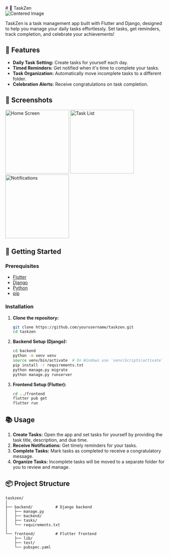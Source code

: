 <div class="centered-text">
    # 📝 TaskZen
</div>


<div class="grid-container">
    <img src="https://www.logodesign.net/logo/abstract-origami-triangle-672ld.png?nwm=1&nws=1&industry=All&sf=&txt_keyword=IT" alt="Centered Image">
</div>



TaskZen is a task management app built with Flutter and Django, designed to help you manage your daily tasks effortlessly. Set tasks, get reminders, track completion, and celebrate your achievements!

## 📲 Features

- **Daily Task Setting:** Create tasks for yourself each day.
- **Timed Reminders:** Get notified when it's time to complete your tasks.
- **Task Organization:** Automatically move incomplete tasks to a different folder.
- **Celebration Alerts:** Receive congratulations on task completion.

## 📱 Screenshots

<img src="link-to-screenshot1.png" width="200" alt="Home Screen"> <img src="link-to-screenshot2.png" width="200" alt="Task List"> <img src="link-to-screenshot3.png" width="200" alt="Notifications">

## 🚀 Getting Started

### Prerequisites

- [Flutter](https://flutter.dev/docs/get-started/install)
- [Django](https://www.djangoproject.com/download/)
- [Python](https://www.python.org/downloads/)
- [pip](https://pip.pypa.io/en/stable/installation/)

### Installation

1. **Clone the repository:**
    ```sh
    git clone https://github.com/yourusername/taskzen.git
    cd taskzen
    ```

2. **Backend Setup (Django):**
    ```sh
    cd backend
    python -m venv venv
    source venv/bin/activate  # On Windows use `venv\Scripts\activate`
    pip install -r requirements.txt
    python manage.py migrate
    python manage.py runserver
    ```

3. **Frontend Setup (Flutter):**
    ```sh
    cd ../frontend
    flutter pub get
    flutter run
    ```

## 📚 Usage

1. **Create Tasks:** Open the app and set tasks for yourself by providing the task title, description, and due time.
2. **Receive Notifications:** Get timely reminders for your tasks.
3. **Complete Tasks:** Mark tasks as completed to receive a congratulatory message.
4. **Organize Tasks:** Incomplete tasks will be moved to a separate folder for you to review and manage.

## 📦 Project Structure

```plaintext
taskzen/
│
├── backend/          # Django backend
│   ├── manage.py
│   ├── backend/
│   ├── tasks/
│   └── requirements.txt
│
└── frontend/         # Flutter frontend
    ├── lib/
    ├── test/
    └── pubspec.yaml
